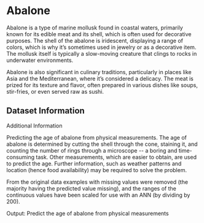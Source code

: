 # Abalone

Abalone is a type of marine mollusk found in coastal waters, primarily known for its edible meat and its shell, which is often used for decorative purposes. The shell of the abalone is iridescent, displaying a range of colors, which is why it’s sometimes used in jewelry or as a decorative item. The mollusk itself is typically a slow-moving creature that clings to rocks in underwater environments.

Abalone is also significant in culinary traditions, particularly in places like Asia and the Mediterranean, where it’s considered a delicacy. The meat is prized for its texture and flavor, often prepared in various dishes like soups, stir-fries, or even served raw as sushi.


## Dataset Information

Additional Information

Predicting the age of abalone from physical measurements.  The age of abalone is determined by cutting the shell through the cone, staining it, and counting the number of rings through a microscope -- a boring and time-consuming task.  Other measurements, which are easier to obtain, are used to predict the age.  Further information, such as weather patterns and location (hence food availability) may be required to solve the problem.

From the original data examples with missing values were removed (the majority having the predicted value missing), and the ranges of the continuous values have been scaled for use with an ANN (by dividing by 200).

Output: Predict the age of abalone from physical measurements
